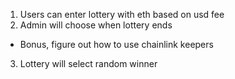 1. Users can enter lottery with eth based on usd fee
2. Admin will choose when lottery ends 
 - Bonus, figure out how to use chainlink keepers
3. Lottery will select random winner
